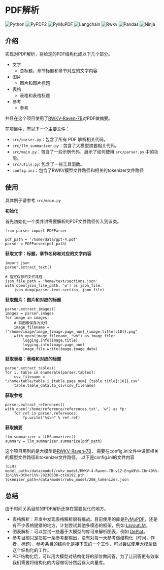# PDF解析
![Python](https://img.shields.io/badge/Python-3.9-blue) ![PyPDF2](https://img.shields.io/badge/PyPDF2-3.0.1-blue) ![PyMuPDF](https://img.shields.io/badge/PyMuPDF-1.23.3-blue)  ![Langchain](https://img.shields.io/badge/Langchain-0.0.285-blue)  ![Rwkv](https://img.shields.io/badge/RWKV-0.8.12-blue) ![Pandas](https://img.shields.io/badge/Pandas-2.1.0-blue) ![Ninja](https://img.shields.io/badge/Ninja-1.11.1-blue)


## 介绍
实现对PDF解析，将给定的PDF结构化成以下几个部分。
- 文字
  - 总标题，章节标题和章节对应的文字内容
- 图片
  - 图片和图片标题
- 表格
  - 表格和表格标题
- 参考
  - 参考

并且在这个项目使用了[RWKV-Raven-7B](https://huggingface.co/BlinkDL/rwkv-4-raven)对PDF做摘要。

在项目中，有以下一个主要文件：
- ```src/parser.py```：包含了所有 PDF 解析相关代码。
- ```src/llm_summarizer.py```：包含了大模型摘要相关代码。
- ```src/main.py```：包含了一些示例代码，展示了如何使用 ```src/parser.py``` 中的功能。
- ```src/utils.py```: 包含了一些工具函数。
- ```config.ini```：包含了RWKV模型文件路径和相关的tokenizer文件路径

## 使用
具体例子请参考 ```src/main.py```

**初始化**

首先初始化一个类并讲需要解析的PDF文件路径传入到该类。

```
from parser import PDFParser

pdf_path = '/home/data/gpt-4.pdf'
parser = PDFParser(pdf_path)
```

**获取文字：标题，章节名称和对应的文字内容**

```
import json
parser.extract_text()

# 指定保存的文件路径
json_file_path = 'home/text/sections.json'
with open(json_file_path, 'w') as json_file:
    json.dump(parser.text.section, json_file)
```

**获取图片：图片和对应的标题**

```
parser.extract_images()
images = parser.images
for image in images:
    # 将图像保存为文件
    image_filename = f"/home/image/image_{image.page_num}_{image.title[:10]}.png"
    with open(image_filename, "wb") as image_file:
        logging.info(image.title)
        logging.info(image.page_num)
        image_file.write(image.image_data)
```

**获取表格：表格和对应的标题**

```
parser.extract_tables()
for i, table in enumerate(parser.tables):
    csv_filename = "/home/table/table_i_{table.page_num}_{table.title[:10]}.csv"
    table.table_data.to_csv(csv_filename)
```

**获取参考**

```
parser.extract_references()
with open('/home/reference/references.txt', 'w') as fp:
    for ref in parser.references:
        fp.write("%s\n" % ref.ref)
```

**获取摘要**

```
llm_summarizer = LLMSummarizer()
summary = llm_summarizer.summarize(pdf_path)
```

这个项目用到的是大模型是[RWKV-Raven-7B](https://huggingface.co/BlinkDL/rwkv-4-raven)，
需要在config.ini文件中设置相关的模型文件路径和tokenizer文件路径。
以下是config.ini的文件内容

```
[LLM]
model_path=/data/model/rwkv_model/RWKV-4-Raven-7B-v12-Eng49%%-Chn49%%-Jpn1%%-Other1%%-20230530-ctx8192.pth
tokenizer_path=/data/model/rwkv_model/20B_tokenizer.json
```




## 总结
由于时间关系目前的PDF解析还存在需要优化的地方。
- 表格解析：开发中发现表格解析很有挑战。目前使用的库是[PyMuPDF](https://pymupdf.readthedocs.io/en/latest/)，还是有不少表格提错的地方，计划尝试其他多模态的框架，例如 [LayoutLM](https://huggingface.co/docs/transformers/model_doc/layoutlm)。
- 图表解析：可以尝试一些基于大模型的库可来解析图表，例如 [DePlot](https://huggingface.co/docs/transformers/main/model_doc/deplot)。
- 参考目前只是把每一条参考都输出，没有对每一天参考做结构化（时间，作者，标题），参考条目的结构化是接下去的一个工作，可以尝试使用大模型做这个结构化的工作。
- PDF结构化后，可以用大模型对结构化好的部位做问答，为了让问答更有效率我们需要将结构化的内容做切分然后存入向量库。